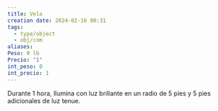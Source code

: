 ```yaml
---
title: Vela
creation date: 2024-02-16 00:31
tags:
  - type/object
  - obj/com
aliases: 
Peso: 0 lb
Precio: "1"
int_peso: 0
int_precio: 1
---
```

Durante 1 hora, Ilumina con luz brillante en un radio de 5 pies y 5 pies adicionales de luz tenue.
